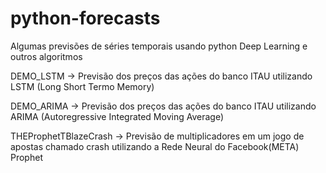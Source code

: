 # python-forecasts
Algumas previsões de séries temporais usando python Deep Learning e outros algoritmos

DEMO_LSTM -> Previsão dos preços das ações do banco ITAU utilizando LSTM (Long Short Termo Memory)

DEMO_ARIMA -> Previsão dos preços das ações do banco ITAU utilizando ARIMA (Autoregressive Integrated Moving Average)

THEProphetTBlazeCrash -> Previsão de multiplicadores em um jogo de apostas chamado crash utilizando a Rede Neural do Facebook(META) Prophet
